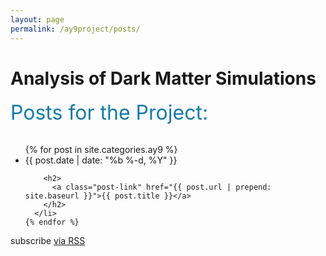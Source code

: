 ```yaml
---
layout: page
permalink: /ay9project/posts/
---
```



<div class="home">

  <h1 class="page-heading"></h1>

  <h1 class="main-title">  Analysis of Dark Matter Simulations </h1>

  <font size="6" color="#147BA8">
  Posts for the Project:
  </font>

  <br>
  <br>
  <ul class="post-list">
    {% for post in site.categories.ay9 %}
      <li>
        <span class="post-meta">{{ post.date | date: "%b %-d, %Y" }}</span>

        <h2>
          <a class="post-link" href="{{ post.url | prepend: site.baseurl }}">{{ post.title }}</a>
        </h2>
      </li>
    {% endfor %}
  </ul>

  <p class="rss-subscribe">subscribe <a href="{{ "/feed.xml" | prepend: site.baseurl }}">via RSS</a></p>

</div>
